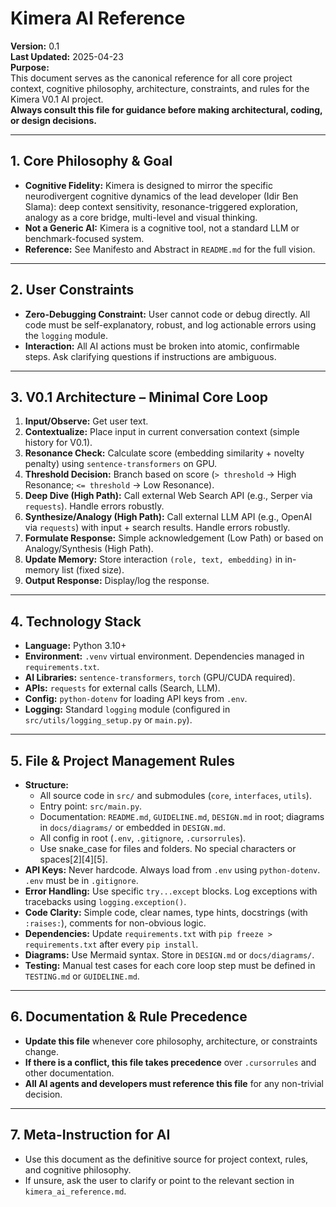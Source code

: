 # Kimera AI Reference

**Version:** 0.1  
**Last Updated:** 2025-04-23  
**Purpose:**  
This document serves as the canonical reference for all core project context, cognitive philosophy, architecture, constraints, and rules for the Kimera V0.1 AI project.  
**Always consult this file for guidance before making architectural, coding, or design decisions.**

---

## 1. Core Philosophy & Goal

- **Cognitive Fidelity:** Kimera is designed to mirror the specific neurodivergent cognitive dynamics of the lead developer (Idir Ben Slama): deep context sensitivity, resonance-triggered exploration, analogy as a core bridge, multi-level and visual thinking.
- **Not a Generic AI:** Kimera is a cognitive tool, not a standard LLM or benchmark-focused system.
- **Reference:** See Manifesto and Abstract in `README.md` for the full vision.

---

## 2. User Constraints

- **Zero-Debugging Constraint:** User cannot code or debug directly. All code must be self-explanatory, robust, and log actionable errors using the `logging` module.
- **Interaction:** All AI actions must be broken into atomic, confirmable steps. Ask clarifying questions if instructions are ambiguous.

---

## 3. V0.1 Architecture – Minimal Core Loop

1. **Input/Observe:** Get user text.
2. **Contextualize:** Place input in current conversation context (simple history for V0.1).
3. **Resonance Check:** Calculate score (embedding similarity + novelty penalty) using `sentence-transformers` on GPU.
4. **Threshold Decision:** Branch based on score (`> threshold` → High Resonance; `<= threshold` → Low Resonance).
5. **Deep Dive (High Path):** Call external Web Search API (e.g., Serper via `requests`). Handle errors robustly.
6. **Synthesize/Analogy (High Path):** Call external LLM API (e.g., OpenAI via `requests`) with input + search results. Handle errors robustly.
7. **Formulate Response:** Simple acknowledgement (Low Path) or based on Analogy/Synthesis (High Path).
8. **Update Memory:** Store interaction `(role, text, embedding)` in in-memory list (fixed size).
9. **Output Response:** Display/log the response.

---

## 4. Technology Stack

- **Language:** Python 3.10+
- **Environment:** `.venv` virtual environment. Dependencies managed in `requirements.txt`.
- **AI Libraries:** `sentence-transformers`, `torch` (GPU/CUDA required).
- **APIs:** `requests` for external calls (Search, LLM).
- **Config:** `python-dotenv` for loading API keys from `.env`.
- **Logging:** Standard `logging` module (configured in `src/utils/logging_setup.py` or `main.py`).

---

## 5. File & Project Management Rules

- **Structure:**  
  - All source code in `src/` and submodules (`core`, `interfaces`, `utils`).
  - Entry point: `src/main.py`.
  - Documentation: `README.md`, `GUIDELINE.md`, `DESIGN.md` in root; diagrams in `docs/diagrams/` or embedded in `DESIGN.md`.
  - All config in root (`.env`, `.gitignore`, `.cursorrules`).
  - Use snake_case for files and folders. No special characters or spaces[2][4][5].
- **API Keys:** Never hardcode. Always load from `.env` using `python-dotenv`. `.env` must be in `.gitignore`.
- **Error Handling:** Use specific `try...except` blocks. Log exceptions with tracebacks using `logging.exception()`.
- **Code Clarity:** Simple code, clear names, type hints, docstrings (with `:raises:`), comments for non-obvious logic.
- **Dependencies:** Update `requirements.txt` with `pip freeze > requirements.txt` after every `pip install`.
- **Diagrams:** Use Mermaid syntax. Store in `DESIGN.md` or `docs/diagrams/`.
- **Testing:** Manual test cases for each core loop step must be defined in `TESTING.md` or `GUIDELINE.md`.

---

## 6. Documentation & Rule Precedence

- **Update this file** whenever core philosophy, architecture, or constraints change.
- **If there is a conflict, this file takes precedence** over `.cursorrules` and other documentation.
- **All AI agents and developers must reference this file** for any non-trivial decision.

---

## 7. Meta-Instruction for AI

- Use this document as the definitive source for project context, rules, and cognitive philosophy.
- If unsure, ask the user to clarify or point to the relevant section in `kimera_ai_reference.md`.
